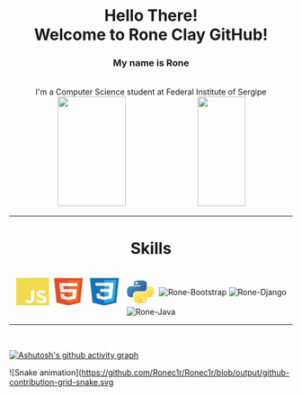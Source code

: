 <div align="center">
 <h1>Hello There! <br/> Welcome to Rone Clay GitHub!</h1>
</div>
 
<div align="center">
 <h3> My name is Rone</h3>
 <br/> 
 I'm a Computer Science student at Federal Institute of Sergipe  
</div>

<div align="center">  
  <img width="49%" height="195px" src="https://github-readme-stats.vercel.app/api?username=Ronec1r&show_icons=true&count_private=true&hide_border=true&title_color=1A565F&icon_color=1A565F&text_color=c9d1d9&bg_color=0d1117"/> 
  <img width="41%" height="195px" src="https://github-readme-stats.vercel.app/api/top-langs/?username=Ronec1r&layout=compact&hide_border=true&title_color=1A565F&text_color=C9D1D9&bg_color=0d1117" />
</div>

<hr/>  

<h1 align="center">Skills</h1>
<div style="display: inline_block" align="center"><br>
  <img align="center" alt="Rone-Js" height="50" width="60" src="https://raw.githubusercontent.com/devicons/devicon/master/icons/javascript/javascript-plain.svg">
  <img align="center" alt="Rone-HTML" height="50" width="60" src="https://raw.githubusercontent.com/devicons/devicon/master/icons/html5/html5-original.svg">
  <img align="center" alt="Rone-CSS" height="50" width="60" src="https://raw.githubusercontent.com/devicons/devicon/master/icons/css3/css3-original.svg">
  <img align="center" alt="Rone-Python" height="50" width="60" src="https://raw.githubusercontent.com/devicons/devicon/master/icons/python/python-original.svg">
  <img align="center" alt="Rone-Bootstrap" height="50" width="60" src="https://cdn.jsdelivr.net/gh/devicons/devicon/icons/bootstrap/bootstrap-original.svg"/>
  <img align="center" alt="Rone-Django" height="50" width="60" src="https://cdn.jsdelivr.net/gh/devicons/devicon/icons/django/django-plain-wordmark.svg"/>      
  <img align="center" alt="Rone-Java" height="50" width="60" src="https://cdn.jsdelivr.net/gh/devicons/devicon/icons/java/java-original.svg" />     
</div>
<hr/>  
<br/>

[![Ashutosh's github activity graph](https://github-readme-activity-graph.vercel.app/graph?username=Ronec1r&bg_color=113136&color=ffffff&line=4c9d9e&point=05e5f5&area=true&hide_border=true)](https://github.com/ashutosh00710/github-readme-activity-graph)

![Snake animation](https://github.com/Ronec1r/Ronec1r/blob/output/github-contribution-grid-snake.svg
